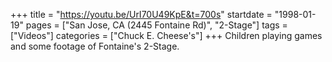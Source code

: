 +++
title = "https://youtu.be/UrI70U49KpE&t=700s"
startdate = "1998-01-19"
pages = ["San Jose, CA (2445 Fontaine Rd)", "2-Stage"]
tags = ["Videos"]
categories = ["Chuck E. Cheese's"]
+++
Children playing games and some footage of Fontaine's 2-Stage.
